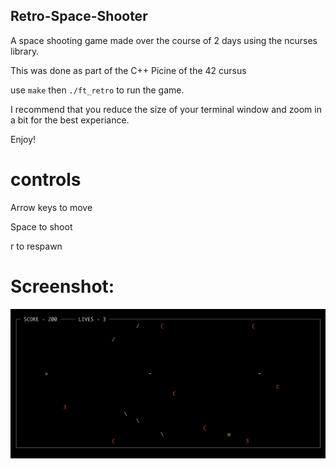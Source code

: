 ## Retro-Space-Shooter

A space shooting game made over the course of 2 days using the ncurses library.

This was done as part of the C++ Picine of the 42 cursus

use `make` then `./ft_retro` to run the game.

I recommend that you reduce the size of your terminal window and zoom in a bit for the best experiance.

Enjoy!

# controls

Arrow keys to move

Space to shoot

r to respawn

# Screenshot:

![alt text](/1.png)
